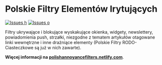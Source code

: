 # Polskie Filtry Elementów Irytujących

[![Issues h](https://isitmaintained.com/badge/resolution/PolishFiltersTeam/PolishAnnoyanceFilters.svg)](https://github.com/PolishFiltersTeam/PolishAnnoyanceFilters/issues)
[![Issues o](https://img.shields.io/github/issues/PolishFiltersTeam/PolishAnnoyanceFilters.svg?colorB=23b69a)](https://github.com/PolishFiltersTeam/PolishAnnoyanceFilters/issues)


Filtry ukrywające i blokujące wyskakujące okienka, widgety, newslettery, powiadomienia push, strzałki, niezgodne z tematem artykułów otagowane linki wewnętrzne i inne drażniące elementy (Polskie Filtry RODO-Ciasteczkowe są już w nich zawarte).

**Więcej informacji na [polishannoyancefilters.netlify.com](https://polishannoyancefilters.netlify.com/)**.
